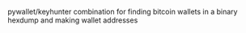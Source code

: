 pywallet/keyhunter combination for finding bitcoin wallets in a binary hexdump and making wallet addresses